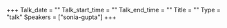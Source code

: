 +++
Talk_date = ""
Talk_start_time = ""
Talk_end_time = ""
Title = ""
Type = "talk"
Speakers = ["sonia-gupta"]
+++


